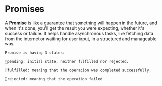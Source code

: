 # Promises
A **Promise** is like a guarantee that something will happen in the future, and when it's done, you'll get the result you were expecting, whether it's success or failure. It helps handle asynchronous tasks, like fetching data from the internet or waiting for user input, in a structured and manageable way.

    Promise is having 3 states:

    🔸pending: initial state, neither fulfilled nor rejected.

    🔸fulfilled: meaning that the operation was completed successfully.
    
    🔸rejected: meaning that the operation failed